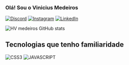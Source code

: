 ### Olá! Sou o Vinicius Medeiros

[![Discord](https://img.shields.io/badge/Discord-7289DA?style=for-the-badge&logo=discord&logoColor=white)](https://discord.com/channels/@me/1029775959227891744)
[![Instagram](https://img.shields.io/badge/Instagram-E4405F?style=for-the-badge&logo=instagram&logoColor=white)](https://instagram.com/hvprogrammer)
[![LinkedIn](https://img.shields.io/badge/LinkedIn-0077B5?style=for-the-badge&logo=linkedin&logoColor=white)](https://www.linkedin.com/in/vinicius-m-89aa49176/)

![HV medeiros GitHub stats](https://github-readme-stats.vercel.app/api?username=helioaubarca&show_icons=true&theme=tokyonight)

## Tecnologias que tenho familiaridade

<div style="display: inline_block><br/>
    <img align="center" alt="HTML5" src"https://img.shields.io/badge/HTML5-E34F26?style=for-the-badge&logo=html5&logoColor=white"/>
<img align="center" alt="CSS3" src"https://img.shields.io/badge/CSS3-1572B6?style=for-the-badge&logo=css3&logoColor=white">                                         
<img align="center" alt="JAVASCRIPT" src"https://img.shields.io/badge/JavaScript-323330?style=for-the-badge&logo=javascript&logoColor=F7DF1E"/>
</div>
